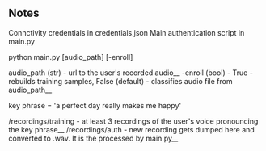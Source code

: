 ## Notes

Connctivity credentials in credentials.json
Main authentication script in main.py

python main.py [audio_path] [-enroll]

audio_path (str) - url to the user's recorded audio__
-enroll   (bool) - True - rebuilds training samples, False (default) - classifies audio file from audio_path__

key phrase = 'a perfect day really makes me happy'

/recordings/training - at least 3 recordings of the user's voice pronouncing the key phrase__
/recordings/auth     - new recording gets dumped here and converted to .wav. It is the processed by main.py__
